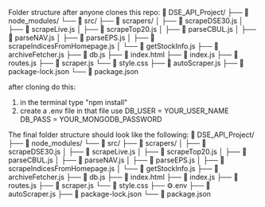 
Folder structure after anyone clones this repo:
📁 DSE_API_Project/
├── 📁 node_modules/
└── 📁 src/
    ├── 📁 scrapers/
    │   ├── 📄 scrapeDSE30.js
    │   ├── 📄 scrapeLive.js
    │   ├── 📄 scrapeTop20.js
    │   ├── 📄 parseCBUL.js
    │   ├── 📄 parseNAV.js
    │   ├── 📄 parseEPS.js
    │   ├── 📄 scrapeIndicesFromHomepage.js
    │   └── 📄 getStockInfo.js
    ├── 📄 archiveFetcher.js
    ├── 📄 db.js
    ├── 📄 index.html
    ├── 📄 index.js
    ├── 📄 routes.js
    ├── 📄 scraper.js
    └── 📄 style.css
├── 📄 autoScraper.js
├── 📄 package-lock.json
└── 📄 package.json

after cloning do this:
1. in the terminal type "npm install"
2. create a .env file in that file use
    DB_USER = YOUR_USER_NAME
    DB_PASS = YOUR_MONGODB_PASSWORD

The final folder structure should look like the following:
📁 DSE_API_Project/
├── 📁 node_modules/
└── 📁 src/
    ├── 📁 scrapers/
    │   ├── 📄 scrapeDSE30.js
    │   ├── 📄 scrapeLive.js
    │   ├── 📄 scrapeTop20.js
    │   ├── 📄 parseCBUL.js
    │   ├── 📄 parseNAV.js
    │   ├── 📄 parseEPS.js
    │   ├── 📄 scrapeIndicesFromHomepage.js
    │   └── 📄 getStockInfo.js
    ├── 📄 archiveFetcher.js
    ├── 📄 db.js
    ├── 📄 index.html
    ├── 📄 index.js
    ├── 📄 routes.js
    ├── 📄 scraper.js
    └── 📄 style.css
├── ⚙️.env
├── 📄 autoScraper.js
├── 📄 package-lock.json
└── 📄 package.json
